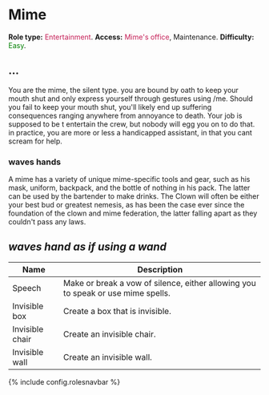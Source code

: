 # Mime
**Role type:** <font color= "#c51f57">Entertainment</font>. **Access:** <font color="#c51f57">Mime's office</font>, Maintenance. **Difficulty:** <font color="Green">Easy</font>.

## ...

You are the mime, the silent type. you are bound by oath to keep your mouth shut and only express yourself through gestures using /me. Should you fail to keep your mouth shut, you'll likely end up suffering consequences ranging anywhere from annoyance to death. Your job is supposed to be t entertain the crew, but nobody will egg you on to do that. in practice, you are more or less a handicapped assistant, in that you cant scream for help.


### waves hands

A mime has a variety of unique mime-specific tools and gear, such as his mask, uniform, backpack, and the bottle of nothing in his pack. The latter can be used by the bartender to make drinks. The Clown will often be either your best bud or greatest nemesis, as has been the case ever since the foundation of the clown and mime federation, the latter falling apart as they couldn't pass any laws.

## *waves hand as if using a wand*

| Name | Description | 
| - | - |
| Speech | Make or break a vow of silence, either allowing you to speak or use mime spells. |
| Invisible box  | Create a box that is invisible. | 
| Invisible chair   | Create an invisible chair. | 
| Invisible wall   | Create an invisible wall. | 



 {% include config.rolesnavbar %}
